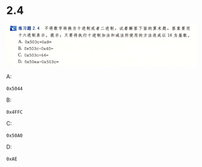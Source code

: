 # 2.4

![image-20250315205916541](image-20250315205916541.png)

A:

`0x5044`

B:

`0x4FFC`

C:

`0x50A0`

D:

`0xAE`